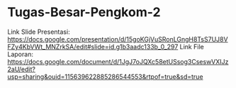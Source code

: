 # Tugas-Besar-Pengkom-2
Link Slide Presentasi: https://docs.google.com/presentation/d/15goKGjVuSRonLGngH8TsS7UJ8VFZy4KbVWt_MNZrkSA/edit#slide=id.g1b3aadc133b_0_297
Link File Laporan: https://docs.google.com/document/d/1JgJ7oJQXc58etUSsog3CseswVXIJz2aU/edit?usp=sharing&ouid=115639622885286544553&rtpof=true&sd=true
